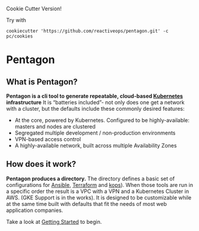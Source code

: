 Cookie Cutter Version!

Try with

`cookiecutter 'https://github.com/reactiveops/pentagon.git' -c pc/cookies`


# Pentagon

## What is Pentagon?

**Pentagon is a cli tool to generate repeatable, cloud-based [Kubernetes](https://kubernetes.io/) infrastructure**
It is “batteries included”- not only does one get a network with a cluster, but the defaults include these commonly desired features:
- At the core, powered by Kubernetes. Configured to be highly-available: masters and nodes are clustered
- Segregated multiple development / non-production environments
- VPN-based access control
- A highly-available network, built across multiple Availability Zones

## How does it work?
 **Pentagon produces a directory.** The directory defines a basic set of configurations for [Ansible](https://www.ansible.com/), [Terraform](https://www.terraform.io/) and [kops](https://github.com/kubernetes/kops)). When those tools are run in a specific order the result is a VPC with a VPN and a Kubernetes Cluster in AWS. (GKE Support is in the works). It is designed to be customizable while at the same time built with defaults that fit the needs of most web application companies.

Take a look at [Getting Started](https://reactiveops.github.io/pentagon/getting-started.html) to begin.
